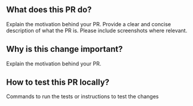 <!---

  Thanks for taking the time to fill out the below information about your PR.

--->

## What does this PR do?
Explain the motivation behind your PR. Provide a clear and concise description of what the PR is. Please include screenshots where relevant.

## Why is this change important?
Explain the motivation behind your PR.

## How to test this PR locally?
Commands to run the tests or instructions to test the changes

<!---

By submitting this PR, you agree to follow our Code of Conduct as defined in `/CODE_OF_CONDUCT.md`.
By submitting this PR, you are agreeing to the Contributor Agreement(s) as defined in links from `/CONTRIBUTING.md`.

--->
